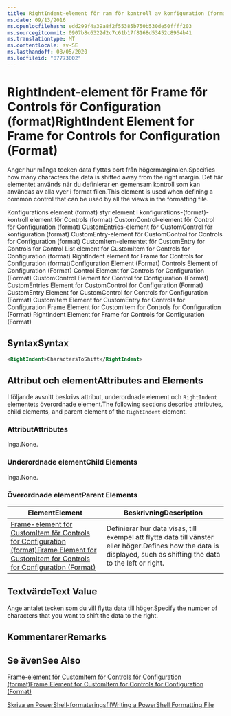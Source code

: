 ```yaml
---
title: RightIndent-element för ram för kontroll av konfiguration (format) | Microsoft Docs
ms.date: 09/13/2016
ms.openlocfilehash: edd299f4a39a8f2f55385b750b530de50ffff203
ms.sourcegitcommit: 0907b8c6322d2c7c61b17f8168d53452c8964b41
ms.translationtype: MT
ms.contentlocale: sv-SE
ms.lasthandoff: 08/05/2020
ms.locfileid: "87773002"
---
```

# <a name="rightindent-element-for-frame-for-controls-for-configuration-format"></a><span data-ttu-id="a4f43-102">RightIndent-element för Frame för Controls för Configuration (format)</span><span class="sxs-lookup"><span data-stu-id="a4f43-102">RightIndent Element for Frame for Controls for Configuration (Format)</span></span>

<span data-ttu-id="a4f43-103">Anger hur många tecken data flyttas bort från högermarginalen.</span><span class="sxs-lookup"><span data-stu-id="a4f43-103">Specifies how many characters the data is shifted away from the right margin.</span></span> <span data-ttu-id="a4f43-104">Det här elementet används när du definierar en gemensam kontroll som kan användas av alla vyer i format filen.</span><span class="sxs-lookup"><span data-stu-id="a4f43-104">This element is used when defining a common control that can be used by all the views in the formatting file.</span></span>

<span data-ttu-id="a4f43-105">Konfigurations element (format) styr element i konfigurations-(format)-kontroll element för Controls (format) CustomControl-element för Control för Configuration (format) CustomEntries-element för CustomControl för konfiguration (format) CustomEntry-element för CustomControl for Controls for Configuration (format) CustomItem-elementet för CustomEntry for Controls for Control List element for CustomItem for Controls for Configuration (format) RightIndent element for Frame for Controls for Configuration (format)</span><span class="sxs-lookup"><span data-stu-id="a4f43-105">Configuration Element (Format) Controls Element of Configuration (Format) Control Element for Controls for Configuration (Format) CustomControl Element for Control for Configuration (Format) CustomEntries Element for CustomControl for Configuration (Format) CustomEntry Element for CustomControl for Controls for Configuration (Format) CustomItem Element for CustomEntry for Controls for Configuration Frame Element for CustomItem for Controls for Configuration (Format) RightIndent Element for Frame for Controls for Configuration (Format)</span></span>

## <a name="syntax"></a><span data-ttu-id="a4f43-106">Syntax</span><span class="sxs-lookup"><span data-stu-id="a4f43-106">Syntax</span></span>

```xml
<RightIndent>CharactersToShift</RightIndent>
```

## <a name="attributes-and-elements"></a><span data-ttu-id="a4f43-107">Attribut och element</span><span class="sxs-lookup"><span data-stu-id="a4f43-107">Attributes and Elements</span></span>

<span data-ttu-id="a4f43-108">I följande avsnitt beskrivs attribut, underordnade element och `RightIndent` elementets överordnade element.</span><span class="sxs-lookup"><span data-stu-id="a4f43-108">The following sections describe attributes, child elements, and parent element of the `RightIndent` element.</span></span>

### <a name="attributes"></a><span data-ttu-id="a4f43-109">Attribut</span><span class="sxs-lookup"><span data-stu-id="a4f43-109">Attributes</span></span>

<span data-ttu-id="a4f43-110">Inga.</span><span class="sxs-lookup"><span data-stu-id="a4f43-110">None.</span></span>

### <a name="child-elements"></a><span data-ttu-id="a4f43-111">Underordnade element</span><span class="sxs-lookup"><span data-stu-id="a4f43-111">Child Elements</span></span>

<span data-ttu-id="a4f43-112">Inga.</span><span class="sxs-lookup"><span data-stu-id="a4f43-112">None.</span></span>

### <a name="parent-elements"></a><span data-ttu-id="a4f43-113">Överordnade element</span><span class="sxs-lookup"><span data-stu-id="a4f43-113">Parent Elements</span></span>

|<span data-ttu-id="a4f43-114">Element</span><span class="sxs-lookup"><span data-stu-id="a4f43-114">Element</span></span>|<span data-ttu-id="a4f43-115">Beskrivning</span><span class="sxs-lookup"><span data-stu-id="a4f43-115">Description</span></span>|
|-------------|-----------------|
|[<span data-ttu-id="a4f43-116">Frame-element för CustomItem för Controls för Configuration (format)</span><span class="sxs-lookup"><span data-stu-id="a4f43-116">Frame Element for CustomItem for Controls for Configuration (Format)</span></span>](./frame-element-for-customitem-for-controls-for-configuration-format.md)|<span data-ttu-id="a4f43-117">Definierar hur data visas, till exempel att flytta data till vänster eller höger.</span><span class="sxs-lookup"><span data-stu-id="a4f43-117">Defines how the data is displayed, such as shifting the data to the left or right.</span></span>|

## <a name="text-value"></a><span data-ttu-id="a4f43-118">Textvärde</span><span class="sxs-lookup"><span data-stu-id="a4f43-118">Text Value</span></span>

<span data-ttu-id="a4f43-119">Ange antalet tecken som du vill flytta data till höger.</span><span class="sxs-lookup"><span data-stu-id="a4f43-119">Specify the number of characters that you want to shift the data to the right.</span></span>

## <a name="remarks"></a><span data-ttu-id="a4f43-120">Kommentarer</span><span class="sxs-lookup"><span data-stu-id="a4f43-120">Remarks</span></span>

## <a name="see-also"></a><span data-ttu-id="a4f43-121">Se även</span><span class="sxs-lookup"><span data-stu-id="a4f43-121">See Also</span></span>

[<span data-ttu-id="a4f43-122">Frame-element för CustomItem för Controls för Configuration (format)</span><span class="sxs-lookup"><span data-stu-id="a4f43-122">Frame Element for CustomItem for Controls for Configuration (Format)</span></span>](./frame-element-for-customitem-for-controls-for-configuration-format.md)

[<span data-ttu-id="a4f43-123">Skriva en PowerShell-formateringsfil</span><span class="sxs-lookup"><span data-stu-id="a4f43-123">Writing a PowerShell Formatting File</span></span>](./writing-a-powershell-formatting-file.md)
